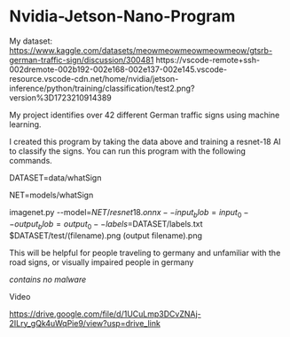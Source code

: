 # Nvidia-Jetson-Nano-Program
 My dataset: https://www.kaggle.com/datasets/meowmeowmeowmeowmeow/gtsrb-german-traffic-sign/discussion/300481
https://vscode-remote+ssh-002dremote-002b192-002e168-002e137-002e145.vscode-resource.vscode-cdn.net/home/nvidia/jetson-inference/python/training/classification/test2.png?version%3D1723210914389
 
My project identifies over 42 different German traffic signs using machine learning.

I created this program by taking the data above and training a resnet-18 AI to classify the signs.  You can run this program with the following commands.

DATASET=data/whatSign

NET=models/whatSign

imagenet.py --model=$NET/resnet18.onnx --input_blob=input_0 --output_blob=output_0 --labels=$DATASET/labels.txt $DATASET/test/(filename).png (output filename).png

This will be helpful for people traveling to germany and unfamiliar with the road signs, or visually impaired people in germany

*contains no malware*

Video


https://drive.google.com/file/d/1UCuLmp3DCvZNAj-2ILry_gQk4uWqPie9/view?usp=drive_link
